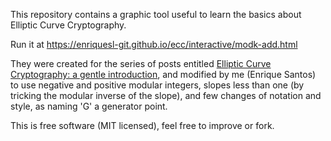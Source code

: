This repository contains a graphic tool useful to learn the basics about Elliptic Curve Cryptography.

Run it at https://enriquesl-git.github.io/ecc/interactive/modk-add.html

They were created for the series of posts entitled
[Elliptic Curve Cryptography: a gentle introduction](http://andrea.corbellini.name/2015/05/17/elliptic-curve-cryptography-a-gentle-introduction/), and modified by me (Enrique Santos) to use negative and positive modular integers, slopes less than one (by tricking the modular inverse of the slope), and few changes of notation and style, as naming 'G' a generator point. 

This is free software (MIT licensed), feel free to improve or fork.
